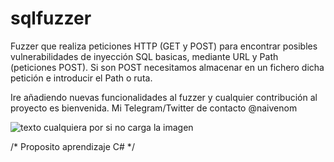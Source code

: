# sqlfuzzer
Fuzzer que realiza peticiones HTTP (GET y POST) para encontrar posibles vulnerabilidades de inyección SQL basicas, mediante URL y Path (peticiones POST). Si son POST necesitamos almacenar en un fichero dicha petición e introducir el Path o ruta. 

Ire añadiendo nuevas funcionalidades al fuzzer y cualquier contribución al proyecto es bienvenida. Mi Telegram/Twitter de contacto @naivenom

![texto cualquiera por si no carga la imagen](https://github.com/naivenom/sqlfuzzer/blob/master/logo.PNG)

/* Proposito aprendizaje C# */
